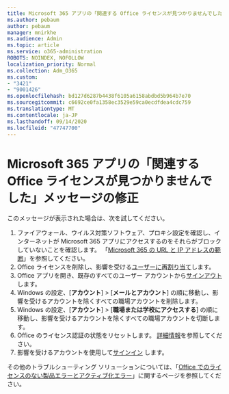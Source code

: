 ```yaml
---
title: Microsoft 365 アプリの「関連する Office ライセンスが見つかりませんでした」メッセージの修正
ms.author: pebaum
author: pebaum
manager: mnirkhe
ms.audience: Admin
ms.topic: article
ms.service: o365-administration
ROBOTS: NOINDEX, NOFOLLOW
localization_priority: Normal
ms.collection: Adm_O365
ms.custom:
- "3421"
- "9001426"
ms.openlocfilehash: bd127d6287b4438f6105a6158abdbd5b964b7e70
ms.sourcegitcommit: c6692ce0fa1358ec3529e59ca0ecdfdea4cdc759
ms.translationtype: MT
ms.contentlocale: ja-JP
ms.lasthandoff: 09/14/2020
ms.locfileid: "47747700"
---
```

# <a name="fixing-the-microsoft-365-apps-couldnt-find-office-licenses-associated-message"></a>Microsoft 365 アプリの「関連する Office ライセンスが見つかりませんでした」メッセージの修正

このメッセージが表示された場合は、次を試してください。

1. ファイアウォール、ウイルス対策ソフトウェア、プロキシ設定を確認し、インターネットが Microsoft 365 アプリにアクセスするのをそれらがブロックしていないことを確認します。 「[Microsoft 365 の URL と IP アドレスの範囲](https://docs.microsoft.com/office365/enterprise/urls-and-ip-address-ranges)」を参照してください。
2. Office ライセンスを削除し、影響を受ける[ユーザーに再割り当て](https://docs.microsoft.com/microsoft-365/admin/manage/assign-licenses-to-users)します。 
3. Office アプリを開き、既存のすべてのユーザー アカウントから[サインアウト](https://support.office.com/article/5a20dc11-47e9-4b6f-945d-478cb6d92071)します。
4. Windows の設定、[**アカウント**] > [**メールとアカウント**] の順に移動し、影響を受けるアカウントを除くすべての職場アカウントを削除します。
5. Windows の設定、[**アカウント**] > [**職場または学校にアクセスする**] の順に移動し、影響を受けるアカウントを除くすべての職場アカウントを切断します。
6. Office のライセンス認証の状態をリセットします。 [詳細情報](https://docs.microsoft.com/office365/troubleshoot/activation/reset-office-365-proplus-activation-state)を参照してください。
7. 影響を受けるアカウントを使用して[サインイン](https://support.office.com/article/628ea040-f265-49de-b986-be09c3ebf8a9) します。

その他のトラブルシューティング ソリューションについては、「[Office でのライセンスのない製品エラーとアクティブ化エラー](https://support.office.com/Article/0d23d3c0-c19c-4b2f-9845-5344fedc4380)」に関するページを参照してください。